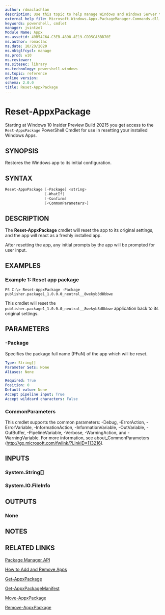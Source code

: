 ```yaml
---
author: rdmaclachlan
description: Use this topic to help manage Windows and Windows Server technologies with Windows PowerShell.
external help file: Microsoft.Windows.Appx.PackageManager.Commands.dll-help.xml
keywords: powershell, cmdlet
manager: jvintzel
Module Name: Appx
ms.assetid: 40B54C64-C3EB-4898-AE19-CDD5CA3BD70E
ms.author: romaclac
ms.date: 10/20/2020
ms.mktglfcycl: manage
ms.prod: w10
ms.reviewer:
ms.sitesec: library
ms.technology: powershell-windows
ms.topic: reference
online version:
schema: 2.0.0
title: Reset-AppxPackage
---
```


# Reset-AppxPackage

Starting at Windows 10 Insider Preview Build 20215 you get access to the `Rest-AppxPackage` PowerShell Cmdlet for use in resetting your installed Windows Apps.

## SYNOPSIS

Restores the Windows app to its initial configuration.

## SYNTAX

```PowerShell
Reset-AppxPackage [-Package] <string>
                  [-WhatIf] 
                  [-Confirm] 
                  [<CommonParameters>]
```

## DESCRIPTION
The **Reset-AppxPackage** cmdlet will reset the app to its original settings, and the app will react as a freshly installed app. 

After resetting the app, any initial prompts by the app will be prompted for user input. 

## EXAMPLES

### Example 1: Reset app package
```
PS C:\> Reset-AppxPackage -Package publisher.package1_1.0.0.0_neutral__8wekyb3d8bbwe
```

This cmdlet will reset the `publisher.package1_1.0.0.0_neutral__8wekyb3d8bbwe` application back to its original settings.

## PARAMETERS

### -Package
Specifies the package full name (PFuN) of the app which will be reset.

```yaml
Type: String[]
Parameter Sets: None
Aliases: None

Required: True
Position: 0
Default value: None
Accept pipeline input: True
Accept wildcard characters: False
```

### CommonParameters
This cmdlet supports the common parameters: -Debug, -ErrorAction, -ErrorVariable, -InformationAction, -InformationVariable, -OutVariable, -OutBuffer, -PipelineVariable, -Verbose, -WarningAction, and -WarningVariable. For more information, see about_CommonParameters (http://go.microsoft.com/fwlink/?LinkID=113216).

## INPUTS

### System.String[]

### System.IO.FileInfo

## OUTPUTS

### None

## NOTES

## RELATED LINKS

[Package Manager API](http://go.microsoft.com/fwlink/?LinkId=245447)

[How to Add and Remove Apps](http://go.microsoft.com/fwlink/?LinkID=231020)

[Get-AppxPackage](./Get-AppxPackage.md)

[Get-AppxPackageManifest](./Get-AppxPackageManifest.md)

[Move-AppxPackage](./Move-AppxPackage.md)

[Remove-AppxPackage](./Remove-AppxPackage.md)